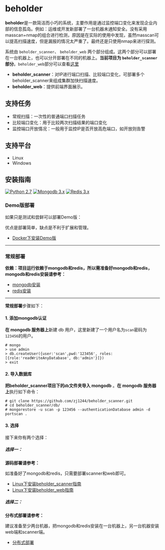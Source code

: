 # beholder 

**beholder**是一款简洁而小巧的系统，主要作用是通过监控端口变化来发现企业内部的信息孤岛。例如：运维或开发新部署了一台机器未通知安全。没有采用masscan+nmap的组合进行检测，原因是在实际的使用中发现，虽然masscan可以提高扫描速度，但是漏报的情况太严重了。最终还是只使用nmap来进行探测。

系统由 `beholder_scanner`、 `beholder_web`  两个部分组成。这两个部分可以部署在一台机器上，也可以分开部署在不同的机器上。**当前项目为 `beholder_scanner`部分**。`beholder_web`部分可以查看[这里](https://github.com/zj1244/beholder_web)

* **beholder_scanner**：对IP进行端口扫描、比较端口变化，可部署多个beholder_scanner来组成集群加快扫描速度。
* **beholder_web**：提供前端界面展示。

## 支持任务

* 常规扫描：一次性的普通端口扫描任务
* 比较端口变化：用于比较两次扫描结果的端口变化
* 监控端口开放情况：一般用于监控IP是否开放高危端口，如开放则告警

## 支持平台

* Linux
* Windows

## 安装指南

[![Python 2.7](https://img.shields.io/badge/python-2.7-yellow.svg)](https://www.python.org/) 
[![Mongodb 3.x](https://img.shields.io/badge/mongodb-3.x-red.svg)](https://www.mongodb.com/download-center?jmp=nav)
[![Redis 3.x](https://img.shields.io/badge/redis-3.x-green)](https://redis.io/)

### Demo版部署

如果只是测试和尝鲜可以部署Demo版：

优点是部署简单，缺点是不利于扩展和管理。

* [Docker下安装Demo版](docs/docker_demo.md)

***

### 常规部署

**依赖：项目运行依赖于mongodb和redis，所以需准备好mongodb和redis，mongodb和redis安装请参考：**

* [mongodb安装](./docs/mongodb.md)
* [redis安装](./docs/redis.md)

***

**常规部署**步骤如下：


#### 1. 添加mongodb认证

**在 mongodb 服务器上**新建 db 用户，这里新建了一个用户名为`scan`密码为`123456`的用户。

```
# mongo
> use admin
> db.createUser({user:'scan',pwd:'123456', roles:[{role:'readWriteAnyDatabase', db:'admin'}]})
> exit
```

#### 2. 导入数据库

**把beholder_scanner项目下的`db`文件夹导入 mongodb** 。**在 mongodb 服务器上**执行如下命令：

```
# git clone https://github.com/zj1244/beholder_scanner.git
# cd beholder_scanner/db/
# mongorestore -u scan -p 123456 --authenticationDatabase admin -d portscan .
```

#### 3. 选择

接下来你有两个选择：

##### 选择一：

**源码部署请参考：**

如准备好了mongodb和redis，只需要部署scanner和web即可。

* [Linux下安装beholder_scanner指南](./docs/linux_scanner.md)
* [Linux下安装beholder_web指南](https://github.com/zj1244/beholder_web/blob/master/docs/linux_web.md)

##### 选择二：

**分布式部署请参考：**

建议准备至少两台机器，把mongodb和redis安装在一台机器上，另一台机器安装web端和scanner端。

* [分布式部署](./docs/distributed.md)